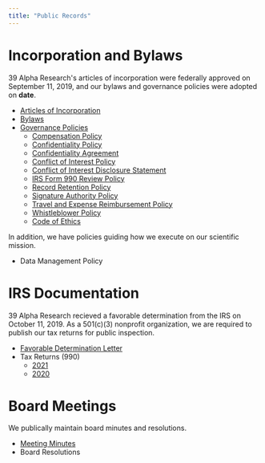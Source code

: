 ```yaml
---
title: "Public Records"
---
```


# Incorporation and Bylaws

39 Alpha Research's articles of incorporation were federally approved on September 11, 2019, and our bylaws and governance policies were adopted on **date**.

- [Articles of Incorporation](docs/articles-of-incorporation.pdf)
- [Bylaws](docs/2021-bylaws.pdf)
- [Governance Policies](docs/governance-policies.pdf)
	- [Compensation Policy](docs/governance-policies/compensation-policy.pdf)
	- [Confidentiality Policy](docs/governance-policies/confidentiality-policy.pdf)
	- [Confidentiality Agreement](docs/governance-policies/confidentiality-agreement.pdf)
	- [Conflict of Interest Policy](docs/governance-policies/conflict-of-interest-policy.pdf)
	- [Conflict of Interest Disclosure Statement](docs/governance-policies/conflict-of-interest-disclosure-statement.pdf)
	- [IRS Form 990 Review Policy](docs/governance-policies/irs-form-990-review-policy.pdf)
	- [Record Retention Policy](docs/governance-policies/record-retention-policy.pdf)
	- [Signature Authority Policy](docs/governance-policies/signature-authority-policy.pdf)
	- [Travel and Expense Reimbursement Policy](docs/governance-policies/travel-and-expense-reimbursement-policy.pdf)
	- [Whistleblower Policy](docs/governance-policies/whistleblower-policy.pdf)
	- [Code of Ethics](docs/governance-policies/code-of-ethics.pdf)

In addition, we have policies guiding how we execute on our scientific mission.

- Data Management Policy

# IRS Documentation

39 Alpha Research recieved a favorable determination from the IRS on October 11, 2019. As a 501(c)(3) nonprofit organization, we are required to publish our tax returns for public inspection.

* [Favorable Determination Letter](docs/favorable-determination.pdf)
* Tax Returns (990)
	- [2021](docs/2021-990N.pdf)
	- [2020](docs/2020-990N.pdf)

# Board Meetings

We publically maintain board minutes and resolutions.

- [Meeting Minutes](docs/minutes)
- Board Resolutions
